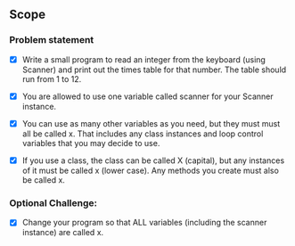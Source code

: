 ## Scope
### Problem statement 
- [X] Write a small program to read an integer from the keyboard
(using Scanner) and print out the times table for that number.
The table should run from 1 to 12.

- [X] You are allowed to use one variable called scanner for your
Scanner instance. 
- [X] You can use as many other variables as you need, but they must must all be called x. That includes any class instances and loop control variables that you may decide
to use.

- [X] If you use a class, the class can be called X (capital), but any instances of it must be called x (lower case).
Any methods you create must also be called x.

### Optional Challenge:
- [X] Change your program so that ALL variables (including the scanner
instance) are called x.